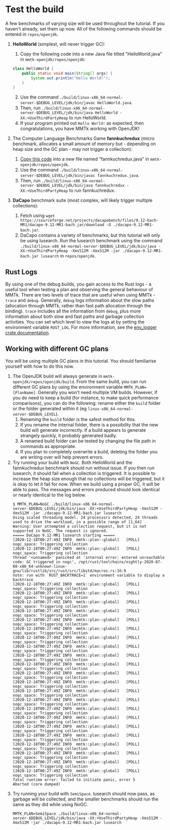 # Test the build

A few benchmarks of varying size will be used throughout the tutorial. If you 
haven't already, set them up now. All of the following commands should be 
entered in `repos/openjdk`.
1. **HelloWorld** (simplest, will never trigger GC): 
   1. Copy the following code into a new Java file titled "HelloWorld.java" 
   in `mmtk-openjdk/repos/openjdk`:
   ```java
   class HelloWorld {
       public static void main(String[] args) {
           System.out.println("Hello World!");
       }
   }
   ```
   2. Use the command 
   `./build/linux-x86_64-normal-server-$DEBUG_LEVEL/jdk/bin/javac HelloWorld.java`.
   3. Then, run 
   `./build/linux-x86_64-normal-server-$DEBUG_LEVEL/jdk/bin/java HelloWorld -XX:+UseThirdPartyHeap` 
   to run HelloWorld.
   4. If your program printed out `Hello World!` as expected, then congratulations, you have MMTk working with OpenJDK!
   
2. The Computer Language Benchmarks Game **fannkuchredux** (micro benchmark, 
allocates a small amount of memory but - depending on heap size and the GC 
plan - may not trigger a collection): 
   1. [Copy this code](https://salsa.debian.org/benchmarksgame-team/benchmarksgame/-/blob/master/bencher/programs/fannkuchredux/fannkuchredux.java) 
   into a new file named "fannkuchredux.java" 
   in `mmtk-openjdk/repos/openjdk`.
   2. Use the command 
   `./build/linux-x86_64-normal-server-$DEBUG_LEVEL/jdk/bin/javac fannkuchredux.java`.
   3. Then, run 
   `./build/linux-x86_64-normal-server-$DEBUG_LEVEL/jdk/bin/java fannkuchredux -XX:+UseThirdPartyHeap` 
   to run fannkuchredux.
   
3. **DaCapo** benchmark suite (most complex, will likely trigger multiple 
collections): 
   1. Fetch using 
   `wget https://sourceforge.net/projects/dacapobench/files/9.12-bach-MR1/dacapo-9.12-MR1-bach.jar/download -O ./dacapo-9.12-MR1-bach.jar`.
   2. DaCapo contains a variety of benchmarks, but this tutorial will only be 
   using lusearch. Run the lusearch benchmark using the command 
   `./build/linux-x86_64-normal-server-$DEBUG_LEVEL/jdk/bin/java -XX:+UseThirdPartyHeap -Xms512M -Xmx512M -jar ./dacapo-9.12-MR1-bach.jar lusearch` in `repos/openjdk`. 


## Rust Logs

By using one of the debug builds, you gain access to the Rust logs - a useful 
tool when testing a plan and observing the general behaviour of MMTk. 
There are two levels of trace that are useful when using MMTk - `trace` 
and `debug`. Generally, `debug` logs information about the slow paths 
(allocation through MMTk, rather than fast path allocation through the binding). 
`trace` includes all the information from `debug`, plus more information about 
both slow and fast paths and garbage collection activities. You can set which 
level to view the logs at by setting the environment variable `RUST_LOG`. For 
more information, see the 
[env_logger crate documentation](https://crates.io/crates/env_logger).
 

## Working with different GC plans

You will be using multiple GC plans in this tutorial. You should
familiarise yourself with how to do this now.

1. The OpenJDK build will always generate in `mmtk-openjdk/repos/openjdk/build`. From the same
build, you can run different GC plans by using the environment variable `MMTK_PLAN=[PlanName]`.
Generally you won't need multiple VM builds. However, if you
do need to keep a build (for instance, to make quick performance
comparisons), you can do the following: rename either the `build` folder or the folder generated
within it (eg `linux-x86_64-normal-server-$DEBUG_LEVEL`). 
   1. Renaming the `build` folder is the safest method for this.
   2. If you rename the internal folder, there is a possibility that the new 
   build will generate incorrectly. If a build appears to generate strangely 
   quickly, it probably generated badly.
   3. A renamed build folder can be tested by changing the file path in 
   commands as appropriate.
   4. If you plan to completely overwrite a build, deleting the folder you are 
   writing over will help prevent errors.
1. Try running your build with `NoGC`. Both HelloWorld and the fannkuchredux benchmark
should run without issue. If you then run lusearch, it should fail when a 
collection is triggered. It is possible to increase the heap size enough that 
no collections will be triggered, but it is okay to let it fail for now. When 
we build using a proper GC, it will be able to pass. The messages and errors 
produced should look identical or nearly identical to the log below.
    ```
    $ MMTK_PLAN=NoGC ./build/linux-x86_64-normal-server-$DEBUG_LEVEL/jdk/bin/java -XX:+UseThirdPartyHeap -Xms512M -Xmx512M -jar ./dacapo-9.12-MR1-bach.jar lusearch
    Using scaled threading model. 24 processors detected, 24 threads used to drive the workload, in a possible range of [1,64]
    Warning: User attempted a collection request, but it is not supported in NoGC. The request is ignored.
    ===== DaCapo 9.12-MR1 lusearch starting =====
    [2020-12-18T00:27:49Z INFO  mmtk::plan::global]   [POLL] nogc_space: Triggering collection
    [2020-12-18T00:27:49Z INFO  mmtk::plan::global]   [POLL] nogc_space: Triggering collection
    thread '<unnamed>' panicked at 'internal error: entered unreachable code: GC triggered in nogc', /opt/rust/toolchains/nightly-2020-07-08-x86_64-unknown-linux-gnu/lib/rustlib/src/rust/src/libstd/macros.rs:16:9
    note: run with `RUST_BACKTRACE=1` environment variable to display a backtrace
    [2020-12-18T00:27:49Z INFO  mmtk::plan::global]   [POLL] nogc_space: Triggering collection
    [2020-12-18T00:27:49Z INFO  mmtk::plan::global]   [POLL] nogc_space: Triggering collection
    [2020-12-18T00:27:49Z INFO  mmtk::plan::global]   [POLL] nogc_space: Triggering collection
    [2020-12-18T00:27:49Z INFO  mmtk::plan::global]   [POLL] nogc_space: Triggering collection
    [2020-12-18T00:27:49Z INFO  mmtk::plan::global]   [POLL] nogc_space: Triggering collection
    [2020-12-18T00:27:49Z INFO  mmtk::plan::global]   [POLL] nogc_space: Triggering collection
    [2020-12-18T00:27:49Z INFO  mmtk::plan::global]   [POLL] nogc_space: Triggering collection
    [2020-12-18T00:27:49Z INFO  mmtk::plan::global]   [POLL] nogc_space: Triggering collection
    [2020-12-18T00:27:49Z INFO  mmtk::plan::global]   [POLL] nogc_space: Triggering collection
    [2020-12-18T00:27:49Z INFO  mmtk::plan::global]   [POLL] nogc_space: Triggering collection
    [2020-12-18T00:27:49Z INFO  mmtk::plan::global]   [POLL] nogc_space: Triggering collection
    [2020-12-18T00:27:49Z INFO  mmtk::plan::global]   [POLL] nogc_space: Triggering collection
    [2020-12-18T00:27:49Z INFO  mmtk::plan::global]   [POLL] nogc_space: Triggering collection
    [2020-12-18T00:27:49Z INFO  mmtk::plan::global]   [POLL] nogc_space: Triggering collection
    [2020-12-18T00:27:49Z INFO  mmtk::plan::global]   [POLL] nogc_space: Triggering collection
    [2020-12-18T00:27:49Z INFO  mmtk::plan::global]   [POLL] nogc_space: Triggering collection
    [2020-12-18T00:27:49Z INFO  mmtk::plan::global]   [POLL] nogc_space: Triggering collection
    [2020-12-18T00:27:49Z INFO  mmtk::plan::global]   [POLL] nogc_space: Triggering collection
    [2020-12-18T00:27:49Z INFO  mmtk::plan::global]   [POLL] nogc_space: Triggering collection
    [2020-12-18T00:27:49Z INFO  mmtk::plan::global]   [POLL] nogc_space: Triggering collection
    [2020-12-18T00:27:49Z INFO  mmtk::plan::global]   [POLL] nogc_space: Triggering collection
    [2020-12-18T00:27:49Z INFO  mmtk::plan::global]   [POLL] nogc_space: Triggering collection
    fatal runtime error: failed to initiate panic, error 5
    Aborted (core dumped)
    ```
4. Try running your build with `SemiSpace`. lusearch should now
pass, as garbage will be collected, and the smaller benchmarks should run the 
same as they did while using NoGC.
    ```
    MMTK_PLAN=SemiSpace ./build/linux-x86_64-normal-server-$DEBUG_LEVEL/jdk/bin/java -XX:+UseThirdPartyHeap -Xms512M -Xmx512M -jar ./dacapo-9.12-MR1-bach.jar lusearch
    ```